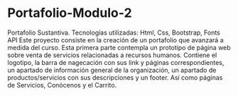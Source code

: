 # Portafolio-Modulo-2
Portafolio Sustantiva.
Tecnologías utilizadas: Html, Css, Bootstrap, Fonts API
Este proyecto consiste en la creación de un portafolio que avanzará a medida del curso. Esta primera parte contempla un prototipo de página web sobre venta de servicios relacionadas a recursos humanos. Contiene el logotipo, la barra de nagecación con sus link y páginas correspondientes, un apartado de información general de la organización, un apartado de productos/servicios con sus descripciones y un footer. Así como páginas de Servicios, Conócenos y el Carrito. 
